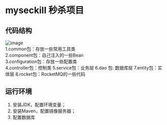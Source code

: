 # myseckill 秒杀项目
## 代码结构
![image](https://user-images.githubusercontent.com/52461848/167248100-36d89c60-0da9-4ff2-bc5c-40dbde376ec2.png)    
1.common包：存放一些常用工具类    
2.component包：自己注入的一些Bean    
3.configuration包：存放一些配置类    
4.controller包：控制类
5.service包：业务层
6.dao 包: 数据库层
7.entity包：实体层
8.rocket包：RocketMQ的一些代码

## 运行环境
1.  安装JDK，配置环境变量；    
2.  安装Maven，配置镜像服务器；
3.  配置数据库
